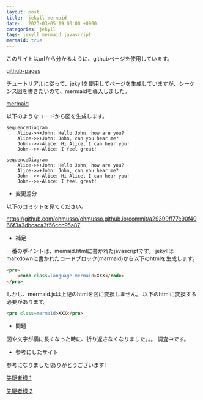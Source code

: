 ```yaml
---
layout: post
title:  jekyll mermaid
date:   2023-03-05 19:00:00 +0900
categories: jekyll
tags: jekyll mermaid javascript
mermaid: true
---
```


このサイトはurlから分かるように、githubページを使用しています。

[github-pages](https://docs.github.com/ja/pages/getting-started-with-github-pages/creating-a-github-pages-site)

チュートリアルに従って、jekyllを使用してページを生成していますが、シーケンス図を書きたいので、mermaidを導入しました。

[mermaid](https://mermaid.js.org/)

以下のようなコードから図を生成します。

```code-mermaid
sequenceDiagram
    Alice->>+John: Hello John, how are you?
    Alice->>+John: John, can you hear me?
    John-->>-Alice: Hi Alice, I can hear you!
    John-->>-Alice: I feel great!
```

```mermaid
sequenceDiagram
    Alice->>+John: Hello John, how are you?
    Alice->>+John: John, can you hear me?
    John-->>-Alice: Hi Alice, I can hear you!
    John-->>-Alice: I feel great!
```

* 変更差分

以下のコミットを見てください。

<https://github.com/ohmusso/ohmusso.github.io/commit/a29399ff77e90f4066f3a3dbcaca3f56ccc95a87>

* 補足

一番のポイントは、memaid.htmlに書かれたjavascriptです。
jekyllはmarkdownに書かれたコードブロック\(marmaid\)から以下のhtmlを生成します。

``` html
<pre>
    <code class=language-mermaid>XXX</code>
</pre>
```

しかし、mermaid.jsは上記のhtmlを図に変換しません。
以下のhtmlに変換する必要があります。

``` html
<pre class=mermaid>XXX</pre>
```

* 問題

図や文字が横に長くなった時に、折り返さなくなりました。。。
調査中です。

* 参考にしたサイト

参考になりました!ありがとうございます!

[先駆者様 1](https://github.com/cotes2020/jekyll-theme-chirpy/blob/master/_includes/mermaid.html)

[先駆者様 2](https://qiita.com/fumitoh/items/ff28e0720ab0ebc84e96)
